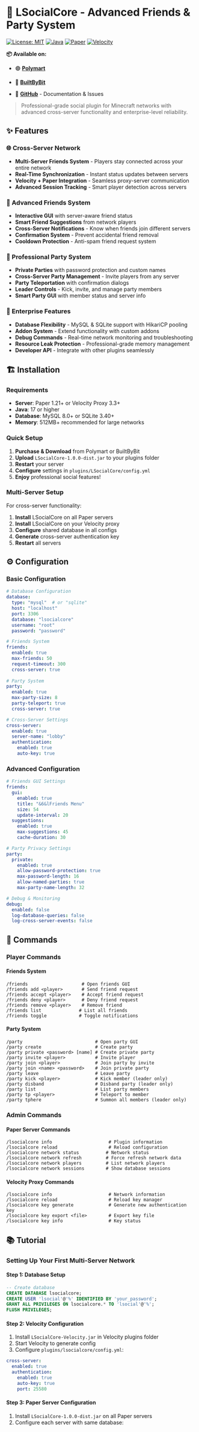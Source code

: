 # 🚀 LSocialCore - Advanced Friends & Party System

[![License: MIT](https://img.shields.io/badge/License-MIT-yellow.svg)](https://opensource.org/licenses/MIT)
[![Java](https://img.shields.io/badge/Java-17+-orange.svg)](https://www.oracle.com/java/)
[![Paper](https://img.shields.io/badge/Paper-1.21+-green.svg)](https://papermc.io/)
[![Velocity](https://img.shields.io/badge/Velocity-3.3+-blue.svg)](https://velocitypowered.com/)

**📦 Available on:**
- 🟣 **[Polymart](https://polymart.org)**
- 🔴 **[BuiltByBit](https://builtbybit.com)**

- 📂 **[GitHub](https://github.com/kyotalcfr/LSocialCore)** - Documentation & Issues

> Professional-grade social plugin for Minecraft networks with advanced cross-server functionality and enterprise-level reliability.

## ✨ Features

### 🌐 Cross-Server Network
- **Multi-Server Friends System** - Players stay connected across your entire network
- **Real-Time Synchronization** - Instant status updates between servers
- **Velocity + Paper Integration** - Seamless proxy-server communication
- **Advanced Session Tracking** - Smart player detection across servers

### 👥 Advanced Friends System
- **Interactive GUI** with server-aware friend status
- **Smart Friend Suggestions** from network players
- **Cross-Server Notifications** - Know when friends join different servers
- **Confirmation System** - Prevent accidental friend removal
- **Cooldown Protection** - Anti-spam friend request system

### 🎉 Professional Party System
- **Private Parties** with password protection and custom names
- **Cross-Server Party Management** - Invite players from any server
- **Party Teleportation** with confirmation dialogs
- **Leader Controls** - Kick, invite, and manage party members
- **Smart Party GUI** with member status and server info

### 🔧 Enterprise Features
- **Database Flexibility** - MySQL & SQLite support with HikariCP pooling
- **Addon System** - Extend functionality with custom addons
- **Debug Commands** - Real-time network monitoring and troubleshooting
- **Resource Leak Protection** - Professional-grade memory management
- **Developer API** - Integrate with other plugins seamlessly

## 🏗️ Installation

### Requirements
- **Server**: Paper 1.21+ or Velocity Proxy 3.3+
- **Java**: 17 or higher
- **Database**: MySQL 8.0+ or SQLite 3.40+
- **Memory**: 512MB+ recommended for large networks

### Quick Setup

1. **Purchase & Download** from Polymart or BuiltByBit
2. **Upload** `LSocialCore-1.0.0-dist.jar` to your plugins folder
3. **Restart** your server
4. **Configure** settings in `plugins/LSocialCore/config.yml`
5. **Enjoy** professional social features!

### Multi-Server Setup

For cross-server functionality:

1. **Install** LSocialCore on all Paper servers
2. **Install** LSocialCore on your Velocity proxy
3. **Configure** shared database in all configs
4. **Generate** cross-server authentication key
5. **Restart** all servers

## ⚙️ Configuration

### Basic Configuration
```yaml
# Database Configuration
database:
  type: "mysql"  # or "sqlite"
  host: "localhost"
  port: 3306
  database: "lsocialcore"
  username: "root"
  password: "password"

# Friends System
friends:
  enabled: true
  max-friends: 50
  request-timeout: 300
  cross-server: true
  
# Party System  
party:
  enabled: true
  max-party-size: 8
  party-teleport: true
  cross-server: true

# Cross-Server Settings
cross-server:
  enabled: true
  server-name: "lobby"
  authentication:
    enabled: true
    auto-key: true
```

### Advanced Configuration
```yaml
# Friends GUI Settings
friends:
  gui:
    enabled: true
    title: "&6&lFriends Menu"
    size: 54
    update-interval: 20
  suggestions:
    enabled: true
    max-suggestions: 45
    cache-duration: 30

# Party Privacy Settings
party:
  private:
    enabled: true
    allow-password-protection: true
    max-password-length: 16
    allow-named-parties: true
    max-party-name-length: 32

# Debug & Monitoring
debug:
  enabled: false
  log-database-queries: false
  log-cross-server-events: false
```

## 📝 Commands

### Player Commands

#### Friends System
```
/friends                    # Open friends GUI
/friends add <player>       # Send friend request
/friends accept <player>    # Accept friend request
/friends deny <player>      # Deny friend request  
/friends remove <player>    # Remove friend
/friends list              # List all friends
/friends toggle            # Toggle notifications
```

#### Party System
```
/party                           # Open party GUI
/party create                    # Create party
/party private <password> [name] # Create private party
/party invite <player>           # Invite player
/party join <player>             # Join party by invite
/party join <name> <password>    # Join private party
/party leave                     # Leave party
/party kick <player>             # Kick member (leader only)
/party disband                   # Disband party (leader only)
/party list                      # List party members
/party tp <player>               # Teleport to member
/party tphere                    # Summon all members (leader only)
```

### Admin Commands

#### Paper Server Commands
```
/lsocialcore info                     # Plugin information
/lsocialcore reload                   # Reload configuration
/lsocialcore network status          # Network status
/lsocialcore network refresh         # Force refresh network data
/lsocialcore network players         # List network players
/lsocialcore network sessions        # Show database sessions
```

#### Velocity Proxy Commands  
```
/lsocialcore info                     # Network information
/lsocialcore reload                   # Reload key manager
/lsocialcore key generate             # Generate new authentication key
/lsocialcore key export <file>        # Export key file
/lsocialcore key info                 # Key status
```

## 📚 Tutorial

### Setting Up Your First Multi-Server Network

#### Step 1: Database Setup
```sql
-- Create database
CREATE DATABASE lsocialcore;
CREATE USER 'lsocial'@'%' IDENTIFIED BY 'your_password';
GRANT ALL PRIVILEGES ON lsocialcore.* TO 'lsocial'@'%';
FLUSH PRIVILEGES;
```

#### Step 2: Velocity Configuration
1. Install `LSocialCore-Velocity.jar` in Velocity plugins folder
2. Start Velocity to generate config
3. Configure `plugins/lsocialcore/config.yml`:
```yaml
cross-server:
  enabled: true
  authentication:
    enabled: true
    auto-key: true
    port: 25580
```

#### Step 3: Paper Server Configuration
1. Install `LSocialCore-1.0.0-dist.jar` on all Paper servers
2. Configure each server with same database:
```
